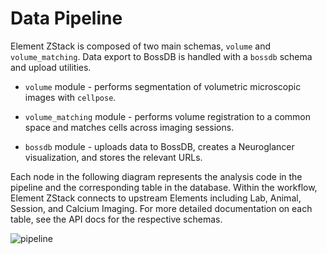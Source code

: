 # Data Pipeline

Element ZStack is composed of two main schemas, `volume` and `volume_matching`. Data 
export to BossDB is handled with a `bossdb` schema and upload utilities.

- `volume` module - performs segmentation of volumetric microscopic images with 
`cellpose`.

- `volume_matching` module - performs volume registration to a common space and matches 
cells across imaging sessions.

- `bossdb` module - uploads data to BossDB, creates a Neuroglancer visualization, and 
stores the relevant URLs.

Each node in the following diagram represents the analysis code in the pipeline and the
corresponding table in the database.  Within the workflow, Element ZStack
connects to upstream Elements including Lab, Animal, Session, and Calcium Imaging. For 
more detailed documentation on each table, see the API docs for the respective schemas.

![pipeline](https://raw.githubusercontent.com/datajoint/element-zstack/images/pipeline.svg)

